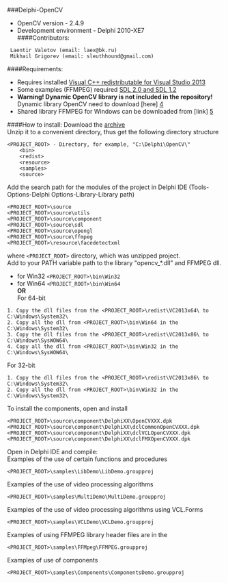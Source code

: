 ###Delphi-OpenCV
* OpenCV version - 2.4.9<br>
* Development environment - Delphi 2010-XE7<br>
####Contributors:
```
 Laentir Valetov (email: laex@bk.ru)
 Mikhail Grigorev (email: sleuthhound@gmail.com)
```

####Requirements:
* Requires installed [Visual C++ redistributable for Visual Studio 2013][2]<br>
* Some examples (FFMPEG) required [SDL 2.0 and SDL 1.2][3]<br>
* <b>Warning! Dynamic OpenCV library is not included in the repository!</b><br>
Dynamic library OpenCV need to download [here] [4]
* Shared library FFMPEG for Windows can be downloaded from [link] [5]

####How to install:
Download the [archive][1]<br>
Unzip it to a convenient directory, thus get the following directory structure<br>
```
<PROJECT_ROOT> - Directory, for example, "C:\Delphi\OpenCV\"
	<bin>
	<redist>
	<resource>
	<samples>
	<source>
```
Add the search path for the modules of the project in Delphi IDE (Tools-Options-Delphi Options-Library-Library path)
```
<PROJECT_ROOT>\source
<PROJECT_ROOT>\source\utils
<PROJECT_ROOT>\source\component
<PROJECT_ROOT>\source\sdl
<PROJECT_ROOT>\source\opengl
<PROJECT_ROOT>\source\ffmpeg
<PROJECT_ROOT>\resource\facedetectxml
```
where ```<PROJECT_ROOT>``` directory, which was unzipped project.<br>
Add to your PATH variable path to the library "opencv_*.dll" and FFMPEG dll.
* for Win32 ```<PROJECT_ROOT>\bin\Win32```
* for Win64 ```<PROJECT_ROOT>\bin\Win64```<br>
<b>OR</b><br>For 64-bit
```
1. Copy the dll files from the <PROJECT_ROOT>\redist\VC2013x64\ to C:\Windows\System32\
2. Copy all the dll from <PROJECT_ROOT>\bin\Win64 in the C:\Windows\System32\
3. Copy the dll files from the <PROJECT_ROOT>\redist\VC2013x86\ to C:\Windows\SysWOW64\
4. Copy all the dll from <PROJECT_ROOT>\bin\Win32 in the C:\Windows\SysWOW64\
```
For 32-bit
```
1. Copy the dll files from the <PROJECT_ROOT>\redist\VC2013x86\ to C:\Windows\System32\
2. Copy all the dll from <PROJECT_ROOT>\bin\Win32 in the C:\Windows\System32\
```
To install the components, open and install
```
<PROJECT_ROOT>\source\component\DelphiXX\OpenCVXXX.dpk
<PROJECT_ROOT>\source\component\DelphiXX\dclCommonOpenCVXXX.dpk
<PROJECT_ROOT>\source\component\DelphiXX\dclVCLOpenCVXXX.dpk
<PROJECT_ROOT>\source\component\DelphiXX\dclFMXOpenCVXXX.dpk
```
Open in Delphi IDE and compile:<br>
Examples of the use of certain functions and procedures 
```
<PROJECT_ROOT>\samples\LibDemo\LibDemo.groupproj
```
Examples of the use of video processing algorithms
```
<PROJECT_ROOT>\samples\MultiDemo\MultiDemo.groupproj
```
Examples of the use of video processing algorithms using VCL.Forms
```
<PROJECT_ROOT>\samples\VCLDemo\VCLDemo.groupproj
```
Examples of using FFMPEG library header files are in the
```
<PROJECT_ROOT>\samples\FFMpeg\FFMPEG.groupproj
```
Examples of use of components
```
<PROJECT_ROOT>\samples\Components\ComponentsDemo.groupproj
```
[1]: https://github.com/Laex/Delphi-OpenCV/archive/master.zip
[2]: http://www.microsoft.com/ru-ru/download/details.aspx?id=40784
[3]: https://www.libsdl.org/index.php
[4]: http://opencv.org/downloads.html
[5]: http://ffmpeg.zeranoe.com/builds/